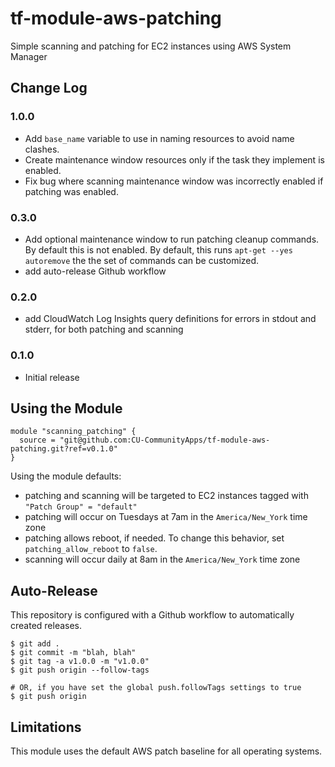 # tf-module-aws-patching

Simple scanning and patching for EC2 instances using AWS System Manager

## Change Log

### 1.0.0
- Add `base_name` variable to use in naming resources to avoid name clashes.
- Create maintenance window resources only if the task they implement is enabled.
- Fix bug where scanning maintenance window was incorrectly enabled if patching was enabled.

### 0.3.0
- Add optional maintenance window to run patching cleanup commands. By default this is not enabled. By default, this runs `apt-get --yes autoremove` the the set of commands can be customized.
- add auto-release Github workflow

### 0.2.0
- add CloudWatch Log Insights query definitions for errors in stdout and stderr, for both patching and scanning

### 0.1.0
- Initial release

## Using the Module

```
module "scanning_patching" {
  source = "git@github.com:CU-CommunityApps/tf-module-aws-patching.git?ref=v0.1.0"
}
```

Using the module defaults:
- patching and scanning will be targeted to EC2 instances tagged with `"Patch Group" = "default"`
- patching will occur on Tuesdays at 7am in the `America/New_York` time zone
- patching allows reboot, if needed. To change this behavior, set `patching_allow_reboot` to `false`.
- scanning will occur daily at 8am in the `America/New_York` time zone

## Auto-Release

This repository is configured with a Github workflow to automatically created releases.
```
$ git add .
$ git commit -m "blah, blah"
$ git tag -a v1.0.0 -m "v1.0.0"
$ git push origin --follow-tags

# OR, if you have set the global push.followTags settings to true
$ git push origin
```

## Limitations

This module uses the default AWS patch baseline for all operating systems.
